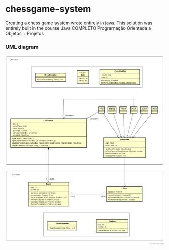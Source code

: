 # chessgame-system
Creating a chess game system wrote entirely in java. This solution was entirely built in the course Java COMPLETO Programação Orientada a Objetos + Projetos

### UML diagram

<div>
    <p align="center">
        <img src="chess-system-design.png" height="600" tittle="UML"> 
    </p>
</div>

